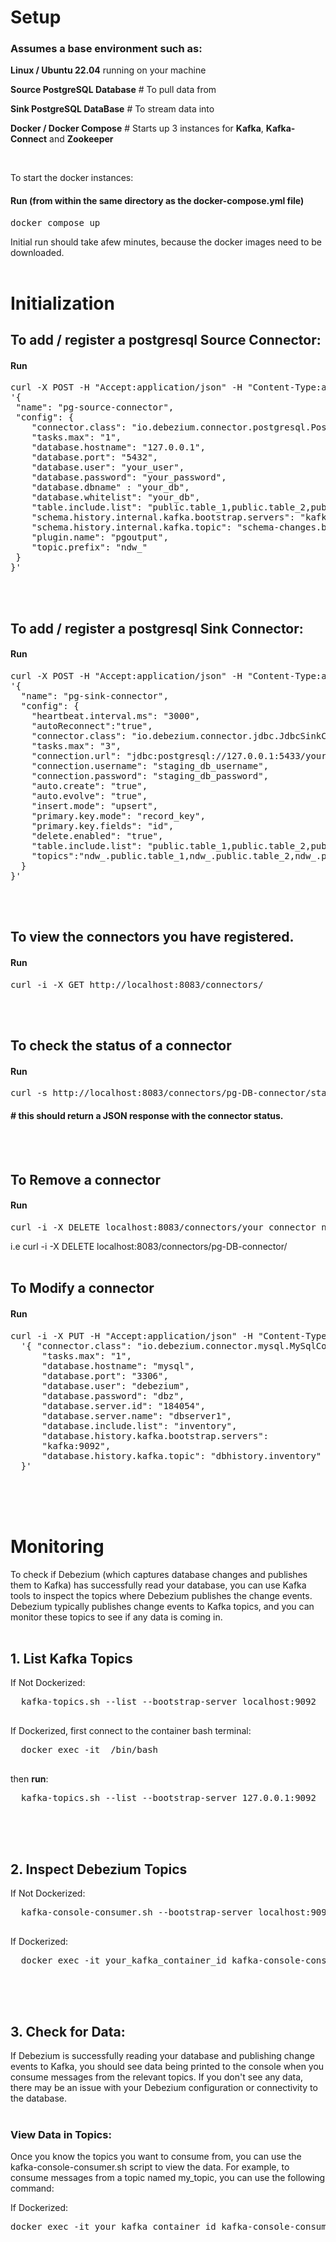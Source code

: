# Setup
### Assumes a base environment such as:

**Linux / Ubuntu 22.04** running on your machine

**Source PostgreSQL Database** # To pull data from

**Sink PostgreSQL DataBase** # To stream data into

**Docker / Docker Compose** # Starts up 3 instances for **Kafka**, **Kafka-Connect** and **Zookeeper**

<br />

To start the docker instances:
#### **Run** (from within the same directory as the **docker-compose.yml** file)
<pre>
docker compose up 
</pre>
Initial run should take afew minutes, because the docker images need to be downloaded.
<br />
<br />

# Initialization
## To add / register a postgresql Source Connector:
#### **Run**
<pre>
curl -X POST -H "Accept:application/json" -H "Content-Type:application/json" localhost:8083/connectors/ -d \
'{
 "name": "pg-source-connector",
 "config": {
    "connector.class": "io.debezium.connector.postgresql.PostgresConnector",
    "tasks.max": "1",
    "database.hostname": "127.0.0.1",
    "database.port": "5432",
    "database.user": "your_user",
    "database.password": "your_password",
    "database.dbname" : "your_db",
    "database.whitelist": "your_db",
    "table.include.list": "public.table_1,public.table_2,public.table_3, public.table_4"
    "schema.history.internal.kafka.bootstrap.servers": "kafka:9092",
    "schema.history.internal.kafka.topic": "schema-changes.bdi_dev",
    "plugin.name": "pgoutput",
    "topic.prefix": "ndw_"
 }
}'
</pre>
<br />
<br />

## To add / register a postgresql Sink Connector:
#### **Run**
<pre>
curl -X POST -H "Accept:application/json" -H "Content-Type:application/json" http://localhost:8083/connectors/ -d \
'{
  "name": "pg-sink-connector",
  "config": {
    "heartbeat.interval.ms": "3000",                                                            
    "autoReconnect":"true",
    "connector.class": "io.debezium.connector.jdbc.JdbcSinkConnector",
    "tasks.max": "3",
    "connection.url": "jdbc:postgresql://127.0.0.1:5433/your_staging_or_sink_db",
    "connection.username": "staging_db_username",
    "connection.password": "staging_db_password",
    "auto.create": "true",
    "auto.evolve": "true",
    "insert.mode": "upsert",
    "primary.key.mode": "record_key",
    "primary.key.fields": "id",
    "delete.enabled": "true",
    "table.include.list": "public.table_1,public.table_2,public.table_3,public.table_4",
    "topics":"ndw_.public.table_1,ndw_.public.table_2,ndw_.public.table_3,ndw_.public.table_4"
  }
}'
</pre>
<br />
<br />
<!--
#"topics": "my_topic", {
"name": "mysql-sink-connector",  
"config": {
    "heartbeat.interval.ms": "3000",                                                            
    "autoReconnect":"true",
    "connector.class": "io.debezium.connector.jdbc.JdbcSinkConnector",  
    "tasks.max": "3",  
    "connection.url":"jdbc:mysql://10.10.10.10:3306/mydatabase_sink",   # specify sink DB
    "connection.username": "root",  
    "connection.password": "*********",  
    "insert.mode": "upsert",  
    "delete.enabled": "true",  
    "primary.key.mode": "record_key",  
    "schema.evolution": "basic",  
    "database.time_zone": "UTC",
    "auto.evolve": "true",
    "quote.identifiers":"true",
    "auto.create":"true",                                 # auto create tables
    "value.converter.schemas.enable":"true",              # auto reflect schema changes
    "value.converter":"org.apache.kafka.connect.json.JsonConverter",
    "table.name.format": "${topic}",
    "topics.regex":"exampleserver_source.mydatabase_source.*",  # topics regexp to replicate
    "pk.mode" :"kafka"
  }
} -->


## To view the connectors you have registered.
#### **Run**
<pre>
curl -i -X GET http://localhost:8083/connectors/
</pre>
<br />
<br />

## To check the status of a connector
#### **Run**
<pre>
curl -s http://localhost:8083/connectors/pg-DB-connector/status
</pre>
#### # this should return a JSON response with the connector status.
<br />
<br />

## To Remove a connector
#### **Run**
<pre>
curl -i -X DELETE localhost:8083/connectors/your_connector_name/
</pre>
i.e curl -i -X DELETE localhost:8083/connectors/pg-DB-connector/
<br />
<br />

## To Modify a connector
#### **Run**
<pre>
curl -i -X PUT -H "Accept:application/json" -H "Content-Type:application/json" localhost:8083/connectors/inventory-connector/config -d 
  '{ "connector.class": "io.debezium.connector.mysql.MySqlConnector", 
      "tasks.max": "1", 
      "database.hostname": "mysql", 
      "database.port": "3306", 
      "database.user": "debezium", 
      "database.password": "dbz", 
      "database.server.id": "184054", 
      "database.server.name": "dbserver1", 
      "database.include.list": "inventory", 
      "database.history.kafka.bootstrap.servers": 
      "kafka:9092", 
      "database.history.kafka.topic": "dbhistory.inventory"
  }'
</pre>
<br />
<br />
<br />

# Monitoring
To check if Debezium (which captures database changes and publishes them to Kafka) has successfully read your database, you can use Kafka tools to inspect the topics where Debezium publishes the change events. Debezium typically publishes change events to Kafka topics, and you can monitor these topics to see if any data is coming in.
<br />
<br />

## 1. List Kafka Topics 
If Not Dockerized:
  <pre>
  kafka-topics.sh --list --bootstrap-server localhost:9092
  </pre>
If Dockerized, first connect to the container bash terminal:
  <pre>
  docker exec -it <kafka_container_id> /bin/bash
  </pre>
  then **run**:
  <pre>
  kafka-topics.sh --list --bootstrap-server 127.0.0.1:9092
  </pre>


<br />
<br />

## 2. Inspect Debezium Topics
If Not Dockerized:
  <pre>
  kafka-console-consumer.sh --bootstrap-server localhost:9092 --topic your_database.your_table --from-beginning
  </pre>
If Dockerized:
  <pre>
  docker exec -it your_kafka_container_id kafka-console-consumer.sh --bootstrap-server your_kafka_container_name:9092 --topic your_topic.your_table --from-beginning
  </pre>
<br />
<br />

## 3. Check for Data: 
If Debezium is successfully reading your database and publishing change events to Kafka, you should see data being printed to the console when you consume messages from the relevant topics. If you don't see any data, there may be an issue with your Debezium configuration or connectivity to the database.
<br />
<br />


### **View Data in Topics:**

Once you know the topics you want to consume from, you can use the kafka-console-consumer.sh script to view the data. For example, to consume messages from a topic named my_topic, you can use the following command:

If Dockerized:
<pre>
docker exec -it your_kafka_container_id kafka-console-consumer.sh --bootstrap-server localhost:9092 --topic your_topic.your_table --from-beginning
</pre>
